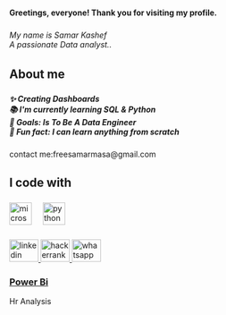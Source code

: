 <h4 align="left">Greetings, everyone! Thank you for visiting my profile.</h4>

###

<h6 align="left">My name is Samar Kashef<br>              A passionate Data analyst..</h6>

###

<h2 align="left">About me</h2>

###

<h5 align="left">✨ Creating Dashboards<br>📚 I'm currently learning SQL & Python<br>🎯 Goals: Is To Be A Data Engineer<br>🎲 Fun fact: I can learn anything from scratch</h5>contact me:freesamarmasa@gmail.com

###

<h2 align="left">I code with</h2>

###

<div align="left">
  <img src="https://cdn.jsdelivr.net/gh/devicons/devicon/icons/microsoftsqlserver/microsoftsqlserver-plain.svg" height="40" alt="microsoftsqlserver logo"  />
  <img width="12" />
  <img src="https://cdn.jsdelivr.net/gh/devicons/devicon/icons/python/python-original.svg" height="40" alt="python logo"  />
</div>

###

<div align="left">
  <a href="https://www.linkedin.com/in/samar-kashef/" target="_blank">
    <img src="https://raw.githubusercontent.com/maurodesouza/profile-readme-generator/master/src/assets/icons/social/linkedin/default.svg" width="52" height="40" alt="linkedin logo"  />
  </a>
  <a href="https://www.hackerrank.com/profile/freesamarmasa" target="_blank">
    <img src="https://raw.githubusercontent.com/maurodesouza/profile-readme-generator/master/src/assets/icons/social/hackerrank/default.svg" width="52" height="40" alt="hackerrank logo"  />
  </a>
  <a href="https://wa.me/qr/JC6HQ6TZVYX7E1" target="_blank">
    <img src="https://raw.githubusercontent.com/maurodesouza/profile-readme-generator/master/src/assets/icons/social/whatsapp/default.svg" width="52" height="40" alt="whatsapp logo"  />
  </a>
</div>

### [Power Bi](https://github.com/Samarkashef/Power-Bi)
Hr Analysis

